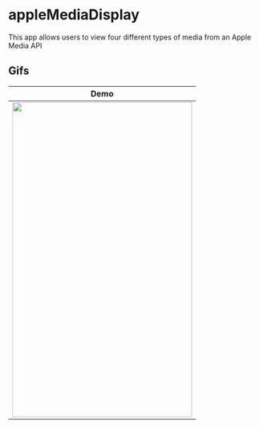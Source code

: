 # appleMediaDisplay
This app allows users to view four different types of media from an Apple Media API 

## Gifs

|Demo|
|:-------------:|
|<img src="https://media.giphy.com/media/9oIrXHk564iZiFBYsG/giphy.gif" width="358" height="626">|

